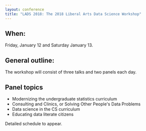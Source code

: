 ```yaml
---
layout: conference
title: "LADS 2018: The 2018 Liberal Arts Data Science Workshop"
---
```


## When:
Friday, January 12 and Saturday January 13.

## General outline:
The workshop will consist of three talks and two panels each day.

## Panel topics
- Modernizing the undergraduate statistics curriculum
- Consulting and Clinics, or Solving Other People's Data Problems
- Data science in the CS curriculum
- Educating data literate citizens

Detailed schedule to appear.

